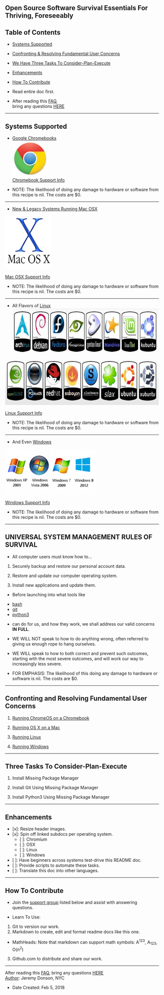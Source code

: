 ## Open Source Software Survival Essentials For Thriving, Foreseeably

## Table of Contents

- [Systems Supported](#systems-supported)
- [Confronting & Resolving Fundamental User Concerns](#confronting-and-resolving-fundamental-user-concerns)
- [We Have Three Tasks To Consider-Plan-Execute](#we-have-three-tasks-to-consider-plan-execute)
- [Enhancements](#enhancements)
- [How To Contribute](#how-to-contribute)

- Read entire doc first.
- After reading this [FAQ](pages/faq.md),  
bring any questions [HERE](https://www.facebook.com/groups/BigDataProcessing)  

---

## Systems Supported

- [Google Chromebooks](https://www.chromium.org/chromium-os)  
![google logo](images/google-logo.jpeg)  
[Chromebook Support Info](pages/chromium-support.md)

- NOTE: The likelihood of doing any damage to hardware or software from this recipe is nil.  The costs are $0.

---

- [New & Legacy Systems Running Mac OSX](https://www.apple.com/macos/high-sierra/)  

<img src="images/mac-osx-logo.png" width="150" height="174"></img>  

[Mac OSX Support Info](pages/osx-support.md)

- NOTE: The likelihood of doing any damage to hardware or software from this recipe is nil.  The costs are $0.

---

- All Flavors of [Linux](https://www.howtogeek.com/191207/10-of-the-most-popular-linux-distributions-compared/)  
<img src="images/linux-distros-top.jpg" width="775" height="150"></img>  

<img src="images/linux-distros-bottom.jpg" width="775" height="150"></img>  

[Linux Support Info](pages/linux-support.md)

- NOTE: The likelihood of doing any damage to hardware or software from this recipe is nil.  The costs are $0.

---

- And Even [Windows](https://en.wikipedia.org/wiki/List_of_Microsoft_Windows_versions)  

<img src="images/win-logos.png" width="300" height="150"></img>  

[Windows Support Info](pages/win-support.md)

- NOTE: The likelihood of doing any damage to hardware or software from this recipe is nil.  The costs are $0.

---

## UNIVERSAL SYSTEM MANAGEMENT RULES OF SURVIVAL

- All computer users must know how to...

1. Securely backup and restore our personal account data.

2. Restore and update our computer operating system.

3. Install new applications and update them.

- Before launching into what tools like

* [bash](pages/bash-shell-basics.md)
* [git](pages/git-basics.md)
* [python3](pages/python3-basics.md)  

- can do for us, and how they work, we shall address our valid concerns **IN FULL**.

* WE WILL NOT speak to how to do anything wrong, often referred to giving us enough rope to hang ourselves.

* WE WILL speak to how to both correct and prevent such outcomes,  
starting with the most severe outcomes, and will work our way to increasingly less severe.

- FOR EMPHASIS:  The likelihood of this doing any damage to hardware or software is nil.  The costs are $0.

---

## Confronting and Resolving Fundamental User Concerns

1. [Running ChromeOS on a Chromebook](pages/chromium-support.md)

2. [Running OS X on a Mac](pages/osx-support.md)

3. [Running Linux](pages/linux-support.md)

4. [Running Windows](pages/win-support.md)

---

## Three Tasks To Consider-Plan-Execute

1. Install Missing Package Manager

2. Install Git Using Missing Package Manager

3. Install Python3 Using Missing Package Manager

---

## Enhancements
- [x]: Resize header images.
- [x]: Spin off linked subdocs per operating system.
  - [ ]: Chromium
  - [ ]: OSX
  - [ ]: Linux
  - [ ]: Windows
- [ ]: Have beginners across systems test-drive this README doc.
- [ ]: Provide scripts to automate these tasks.
- [ ]: Translate this doc into other languages.

---

## How To Contribute
- Join the [support group](https://www.facebook.com/groups/BigDataProcessing) listed below and assist with answering questions.

- Learn To Use:

1. Git to version our work.
2. Markdown to create, edit and format readme docs like this one.
- MathHeads: Note that markdown can support math symbols: A<sup>123</sup>, A<sub>123</sub>, O(n<sup>2</sup>)
3. Github.com to distribute and share our work.


---
After reading this [FAQ](pages/faq.md), bring any questions [HERE](https://www.facebook.com/groups/BigDataProcessing)  
[Author](https://github.com/jeremy-donson/): Jeremy Donson, NYC
- Date Created: Feb 5, 2018
